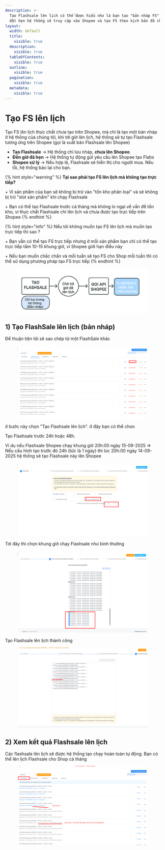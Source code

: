 ```yaml
---
description: >-
  Tạo Flashsale lên lịch có thể được hiểu như là bạn tạo "bản nháp FS" đến giờ
  đặt hẹn hệ thống sẽ truy cập vào Shopee và tạo FS theo kịch bản đã chọn
layout:
  width: default
  title:
    visible: true
  description:
    visible: true
  tableOfContents:
    visible: true
  outline:
    visible: true
  pagination:
    visible: true
  metadata:
    visible: true
---
```


# Tạo FS lên lịch

Tạo FS lên lịch thực chất chưa tạo trên Shopee, mà chỉ là tạo một bản nháp ở hệ thống của chúng tôi, khi tới giờ lên lịch, hệ thống sẽ tự tạo Flashsale tương ứng trên Shopee (gọi là xuất bản Flashsale lên Shopee)



* **Tạo Flashsale** → Hệ thống chỉ lưu nháp, **chưa lên Shopee**.
* **Đến giờ đã hẹn** → Hệ thống tự động gửi yêu cầu lên Shopee tạo Flahs
* **Shopee xử lý** → Nếu hợp lệ, Flashsale sẽ hiển thị cho người mua. Nếu lỗi, hệ thống báo lại cho bạn.

{% hint style="warning" %}
**Tại sao phải tạo FS lên lịch mà không tạo trực tiếp?**

\+ Vì sản phẩm của bạn  sẽ không bị trừ vào "tồn kho phân loại"  và sẽ không bị trừ "slot sản phẩm" khi chạy Flashsale

\+ Bạn có thể tạo Flashsale trước cả tháng mà không lo ngại về vấn đề tồn kho, vì thực chất Flashsale chỉ lên lịch và chưa được tạo trực tiếp trên Shopee
{% endhint %}

{% hint style="info" %}
Nếu tôi không muốn tạo FS lên lịch mà muốn tạo trực tiếp thì sao ?

\+ Bạn vẫn có thể tạo FS trực tiếp nhưng ở mỗi sản phẩm bạn chỉ có thể tạo trực tiếp tầm 10-15 khung giờ, vì Shopee giới hạn điều này

\+ Nếu bạn muốn chắc chắn và mỗi tuần sẽ tạo FS cho Shop mỗi tuần thì có thể sử dụng phương pháp tạo FS trực tiếp
{% endhint %}

<figure><img src="../../../.gitbook/assets/image (9) (1).png" alt=""><figcaption></figcaption></figure>

## 1) Tạo FlashSale lên lịch (bản nháp)

Để thuận tiện tôi sẽ sao chép từ một FlashSale khác

<figure><img src="../../../.gitbook/assets/image (3) (1) (1).png" alt=""><figcaption></figcaption></figure>

ở bước này chọn "Tạo Flashsale lên lịch". ở đây bạn có thể chon

Tạo Flashsale trước 24h hoặc 48h.

Vi dụ nếu Flashsale Shopee chạy khung giờ 20h:00 ngày 15-09-2025 ⇒ Nếu cấu hình tạo trước đó 24h (tức là 1 ngày) thì lúc 20h:00 ngày 14-09-2025 hệ thống sẽ tạo Flashsale này lên Shopee



<figure><img src="../../../.gitbook/assets/image (4) (1).png" alt=""><figcaption></figcaption></figure>

Tơi đây thì chọn khung giờ chạy Flashsale như bình thường

<figure><img src="../../../.gitbook/assets/image (5) (1).png" alt=""><figcaption></figcaption></figure>

Tạo Flashsale lên lịch thành công

<figure><img src="../../../.gitbook/assets/image (6) (1).png" alt=""><figcaption></figcaption></figure>

## 2) Xem kết quả Flashsale lên lịch

Các flashsale lên lịch sẽ được hệ thống tạo chạy hoàn toàn tự động. Bạn có thể lên lịch Flashsale cho Shop cả tháng

<figure><img src="../../../.gitbook/assets/image (7) (1).png" alt=""><figcaption></figcaption></figure>
